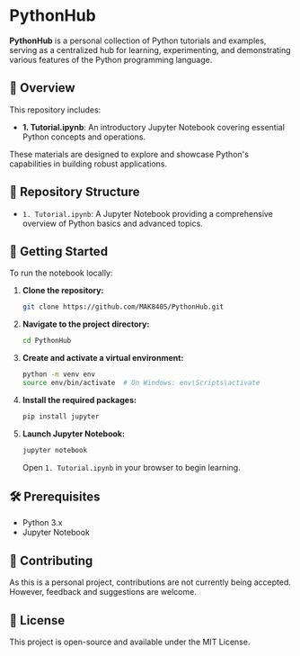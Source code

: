 
# PythonHub

**PythonHub** is a personal collection of Python tutorials and examples, serving as a centralized hub for learning, experimenting, and demonstrating various features of the Python programming language.

## 📘 Overview

This repository includes:

- **1. Tutorial.ipynb**: An introductory Jupyter Notebook covering essential Python concepts and operations.

These materials are designed to explore and showcase Python's capabilities in building robust applications.

## 📂 Repository Structure

- `1. Tutorial.ipynb`: A Jupyter Notebook providing a comprehensive overview of Python basics and advanced topics.

## 🚀 Getting Started

To run the notebook locally:

1. **Clone the repository:**

   ```bash
   git clone https://github.com/MAK8405/PythonHub.git
   ```

2. **Navigate to the project directory:**

   ```bash
   cd PythonHub
   ```

3. **Create and activate a virtual environment:**

   ```bash
   python -m venv env
   source env/bin/activate  # On Windows: env\Scripts\activate
   ```

4. **Install the required packages:**

   ```bash
   pip install jupyter
   ```

5. **Launch Jupyter Notebook:**

   ```bash
   jupyter notebook
   ```

   Open `1. Tutorial.ipynb` in your browser to begin learning.

## 🛠 Prerequisites

- Python 3.x
- Jupyter Notebook

## 🤝 Contributing

As this is a personal project, contributions are not currently being accepted. However, feedback and suggestions are welcome.

## 📄 License

This project is open-source and available under the MIT License.
